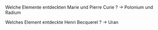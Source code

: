 Welche Elemente entdeckten Marie und Pierre Curie ? -> Polonium und Radium
<!--SR:!2024-07-29,3,250-->

Welches Element entdeckte Henri Becquerel ? -> Uran
<!--SR:!2024-07-27,1,210-->
